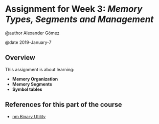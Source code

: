 # Assignment for Week 3: _Memory Types, Segments and Management_

@author Alexander Gómez

@date 2019-January-7

## Overview

This assignment is about learning:

- **Memory Organization**
- **Memory Segments**
- **Symbol tables**

## References for this part of the course

- [nm Binary Utility](https://sourceware.org/binutils/docs/binutils/nm.html)

